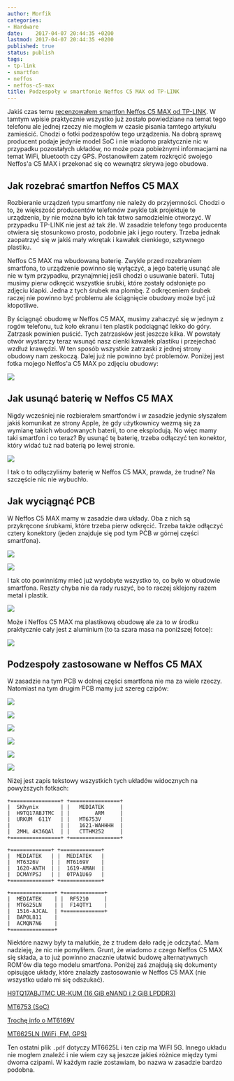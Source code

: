 ```yaml
---
author: Morfik
categories:
- Hardware
date:    2017-04-07 20:44:35 +0200
lastmod: 2017-04-07 20:44:35 +0200
published: true
status: publish
tags:
- tp-link
- smartfon
- neffos
- neffos-c5-max
title: Podzespoły w smartfonie Neffos C5 MAX od TP-LINK
---
```


Jakiś czas temu [recenzowałem smartfon Neffos C5 MAX od TP-LINK][1]. W tamtym wpisie
praktycznie wszystko już zostało powiedziane na temat tego telefonu ale jednej rzeczy nie mogłem w
czasie pisania tamtego artykułu zamieścić. Chodzi o fotki podzespołów tego urządzenia. Na dobrą
sprawę producent podaje jedynie model SoC i nie wiadomo praktycznie nic w przypadku pozostałych
układów, no może poza pobieżnymi informacjami na temat WiFi, bluetooth czy GPS. Postanowiłem zatem
rozkręcić swojego Neffos'a C5 MAX i przekonać się co wewnątrz skrywa jego obudowa.

<!--more-->
## Jak rozebrać smartfon Neffos C5 MAX

Rozbieranie urządzeń typu smartfony nie należy do przyjemności. Chodzi o to, że większość
producentów telefonów zwykle tak projektuje te urządzenia, by nie można było ich tak łatwo
samodzielnie otworzyć. W przypadku TP-LINK nie jest aż tak źle. W zasadzie telefony tego producenta
otwiera się stosunkowo prosto, podobnie jak i jego routery. Trzeba jednak zaopatrzyć się w jakiś
mały wkrętak i kawałek cienkiego, sztywnego plastiku.

Neffos C5 MAX ma wbudowaną baterię. Zwykle przed rozebraniem smartfona, to urządzenie powinno się
wyłączyć, a jego baterię usunąć ale nie w tym przypadku, przynajmniej jeśli chodzi o usuwanie
baterii. Tutaj musimy pierw odkręcić wszystkie śrubki, które zostały odsłonięte po zdjęciu klapki.
Jedna z tych śrubek ma plombę. Z odkręceniem śrubek raczej nie powinno być problemu ale ściągnięcie
obudowy może być już kłopotliwe.

By ściągnąć obudowę w Neffos C5 MAX, musimy zahaczyć się w jednym z rogów telefonu, tuż koło ekranu
i ten plastik podciągnąć lekko do góry. Zatrzask powinien puścić. Tych zatrzasków jest jeszcze
kilka. W powstały otwór wystarczy teraz wsunąć nasz cienki kawałek plastiku i przejechać wzdłuż
krawędzi. W ten sposób wszystkie zatrzaski z jednej strony obudowy nam zeskoczą. Dalej już nie
powinno być problemów. Poniżej jest fotka mojego Neffos'a C5 MAX po zdjęciu obudowy:

![](/img/2017/04/001.podzespoly-neffos-c5-max-tp-link.jpg#huge)

## Jak usunąć baterię w Neffos C5 MAX

Nigdy wcześniej nie rozbierałem smartfonów i w zasadzie jedynie słyszałem jakiś komunikat ze strony
Apple, że gdy użytkownicy wezmą się za wymianę takich wbudowanych baterii, to one eksplodują. No
więc mamy taki smartfon i co teraz? By usunąć tę baterię, trzeba odłączyć ten konektor, który widać
tuż nad baterią po lewej stronie.

![](/img/2017/04/002.podzespoly-neffos-c5-max-tp-link.jpg#huge)

I tak o to odłączyliśmy baterię w Neffos C5 MAX, prawda, że trudne? Na szczęście nic nie wybuchło.

## Jak wyciągnąć PCB

W Neffos C5 MAX mamy w zasadzie dwa układy. Oba z nich są przykręcone śrubkami, które trzeba pierw
odkręcić. Trzeba także odłączyć cztery konektory (jeden znajduje się pod tym PCB w górnej części
smartfona).

![](/img/2017/04/003.podzespoly-neffos-c5-max-tp-link.jpg#huge)

![](/img/2017/04/004.podzespoly-neffos-c5-max-tp-link.jpg#huge)

I tak oto powinniśmy mieć już wydobyte wszystko to, co było w obudowie smartfona. Reszty chyba nie
da rady ruszyć, bo to raczej sklejony razem metal i plastik.

![](/img/2017/04/005.podzespoly-neffos-c5-max-tp-link.jpg#huge)

Może i Neffos C5 MAX ma plastikową obudowę ale za to w środku praktycznie cały jest z aluminium (to
ta szara masa na poniższej fotce):

![](/img/2017/04/006.podzespoly-neffos-c5-max-tp-link.jpg#huge)

## Podzespoły zastosowane w Neffos C5 MAX

W zasadzie na tym PCB w dolnej części smartfona nie ma za wiele rzeczy. Natomiast na tym drugim PCB
mamy już szereg czipów:

![](/img/2017/04/008.podzespoly-neffos-c5-max-tp-link.jpg#huge)

![](/img/2017/04/009.podzespoly-neffos-c5-max-tp-link.jpg#huge)

![](/img/2017/04/010.podzespoly-neffos-c5-max-tp-link.jpg#huge)

![](/img/2017/04/011.podzespoly-neffos-c5-max-tp-link.jpg#huge)

![](/img/2017/04/012.podzespoly-neffos-c5-max-tp-link.jpg#huge)

![](/img/2017/04/013.podzespoly-neffos-c5-max-tp-link.jpg#huge)

Niżej jest zapis tekstowy wszystkich tych układów widocznych na powyższych fotkach:

    +================+ +================+
    |  SKhynix       | |   MEDIATEK     |
    |  H9TQ17ABJTMC  | |        ARM     |
    |  URKUM  611Y   | |   MT6753V      |
    |                | |   1621-WAHHHH  |
    |  2MHL 4K36QAl  | |   CTTHM252     |
    +================+ +================+

    +=============+ +=============+
    |  MEDIATEK   | |  MEDIATEK   |
    |  MT6326V    | |  MT6169V    |
    |  1620-ANTH  | |  1619-AMAH  |
    |  DCMAYPSJ   | |  0TPA1U69   |
    +=============+ +=============+

    +==============+ +=============+
    |  MEDIATEK    | |  RF5210     |
    |  MT6625LN    | |  F14QTY1    |
    |  1516-AJCAL  | +=============+
    |  BAP0L811    |
    |  ACMQN7N6    |
    +==============+

Niektóre nazwy były ta malutkie, że z trudem dało radę je odczytać. Mam nadzieję, że nic nie
pomyliłem. Grunt, że wiadomo z czego Neffos C5 MAX się składa, a to już powinno znacznie ułatwić
budowę alternatywnych ROM'ów dla tego modelu smartfona. Poniżej zaś znajdują się dokumenty opisujące
układy, które znalazły zastosowanie w Neffos C5 MAX (nie wszystko udało mi się odszukać).

[H9TQ17ABJTMC UR-KUM (16 GiB eNAND i 2 GiB LPDDR3)][2]

[MT6753 (SoC)][4]

[Trochę info o MT6169V][3]

[MT6625LN (WiFi, FM, GPS)][5]

Ten ostatni plik `.pdf` dotyczy MT6625L i ten czip ma WiFI 5G. Innego układu nie mogłem znaleźć i
nie wiem czy są jeszcze jakieś różnice między tymi dwoma czipami. W każdym razie zostawiam, bo nazwa
w zasadzie bardzo podobna.


[1]: /post/recenzja-smartfon-neffos-c5-max-od-tp-link/
[2]: http://www.datasheet4u.com/download_new.php?id=1055141
[3]: https://www.chipworks.com/TOC/MediaTek_MT6169V_RF_Transceiver_CAR-1510-202_TOC.pdf
[4]: http://www.datasheetbay.com/PDF_/download.php?id=953806
[5]: http://www.datasheet4u.com/download_new.php?id=960584
